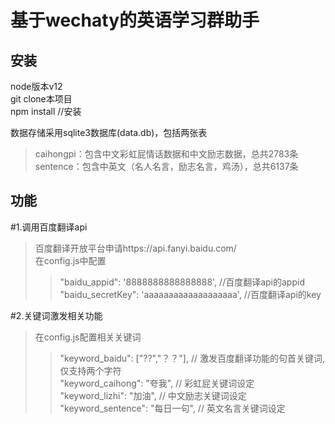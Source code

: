 基于wechaty的英语学习群助手
=

安装
-
node版本v12<br>
git clone本项目<br>
npm install //安装<br>

数据存储采用sqlite3数据库(data.db)，包括两张表<br>
>caihongpi：包含中文彩虹屁情话数据和中文励志数据，总共2783条<br>
>sentence：包含中英文（名人名言，励志名言，鸡汤），总共6137条<br>

功能
-
#1.调用百度翻译api<br>
>百度翻译开放平台申请https://api.fanyi.baidu.com/<br>
>在config.js中配置<br>
>>"baidu_appid": '8888888888888888',                 //百度翻译api的appid<br>
>>"baidu_secretKey": 'aaaaaaaaaaaaaaaaaaa',          //百度翻译api的key<br>

#2.关键词激发相关功能<br>
>在config.js配置相关关键词<br>
>>"keyword_baidu": ["??","？？"],                     // 激发百度翻译功能的句首关键词,仅支持两个字符<br>
>>"keyword_caihong": "夸我",                          // 彩虹屁关键词设定<br>
>>"keyword_lizhi": "加油",                            // 中文励志关键词设定<br>
>>"keyword_sentence": "每日一句",                      // 英文名言关键词设定<br>
